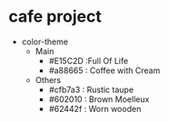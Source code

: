 # cafe project

- color-theme
  - Main
    - #E15C2D :Full Of Life
    - #a88665 : Coffee with Cream
  - Others
    - #cfb7a3 : Rustic taupe
    - #602010 : Brown Moelleux
    - #62442f : Worn wooden
